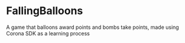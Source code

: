 # FallingBalloons
A game that balloons award points and bombs take points, made using Corona SDK as a learning process
